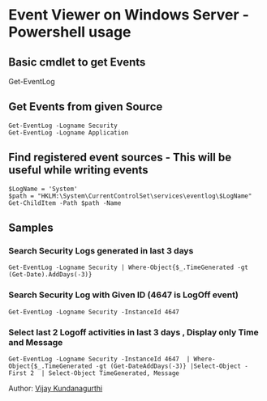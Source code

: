 # Event Viewer on Windows Server - Powershell usage 


## Basic cmdlet to get Events 
Get-EventLog


## Get Events from given Source 
```
Get-EventLog -Logname Security
Get-EventLog -Logname Application
```

## Find registered event sources - This will be useful while writing events 
```
$LogName = 'System'
$path = "HKLM:\System\CurrentControlSet\services\eventlog\$LogName"
Get-ChildItem -Path $path -Name 
```



## Samples 
### Search Security Logs generated in last 3 days 
```
Get-EventLog -Logname Security | Where-Object{$_.TimeGenerated -gt (Get-Date).AddDays(-3)}
```


### Search Security Log with Given ID (4647 is LogOff event)
```
Get-EventLog -Logname Security -InstanceId 4647 
```


### Select last 2 Logoff activities in last 3 days , Display only Time and Message 
```
Get-EventLog -Logname Security -InstanceId 4647  | Where-Object{$_.TimeGenerated -gt (Get-DateAddDays(-3)} |Select-Object -First 2  | Select-Object TimeGenerated, Message
```




Author: [Vijay Kundanagurthi](http://twitter.com/vijred)
